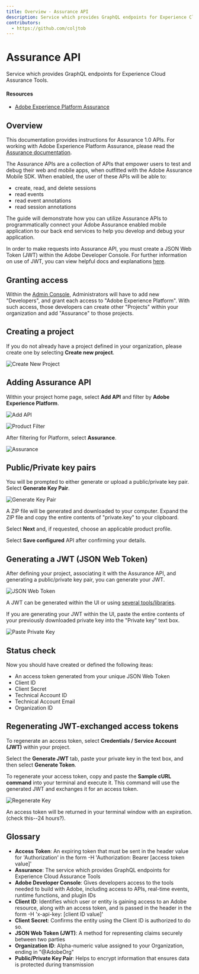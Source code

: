 ```yaml
---
title: Overview - Assurance API
description: Service which provides GraphQL endpoints for Experience Cloud Assurance Tools.
contributors:
  - https://github.com/coljtob 
---
```


<Hero slots="heading, text"/>

# Assurance API

Service which provides GraphQL endpoints for Experience Cloud Assurance Tools.

<Resources slots="heading, links"/>

#### Resources

- [Adobe Experience Platform Assurance](https://developer.adobe.com/client-sdks/documentation/platform-assurance/)

## Overview

This documentation provides instructions for Assurance 1.0 APIs. For working with Adobe Experience Platform Assurance, please read the [Assurance documentation](https://developer.adobe.com/client-sdks/documentation/platform-assurance/).

The Assurance APIs are a collection of APIs that empower users to test and debug their web and mobile apps, when outfitted with the Adobe Assurance Mobile SDK. When enabled, the user of these APIs will be able to:

- create, read, and delete sessions
- read events
- read event annotations
- read session annotations

The guide will demonstrate how you can utilize Assurance APIs to programmatically connect your Adobe Assurance enabled mobile application to our back end services to help you develop and debug your application.

In order to make requests into Assurance API, you must create a JSON Web Token (JWT) within the Adobe Developer Console. For further information on use of JWT, you can view helpful docs and explanations [here](https://jwt.io/).

## Granting access

Within the [Admin Console](https://adminconsole.adobe.com/), Administrators will have to add new "Developers", and grant each access to "Adobe Experience Platform". With such access, those developers can create other "Projects" within your organization and add "Assurance" to those projects.

## Creating a project

If you do not already have a project defined in your organization, please create one by selecting **Create new project**.

![Create New Project](images/create_project.png)

## Adding Assurance API

Within your project home page, select **Add API** and filter by **Adobe Experience Platform**.

![Add API](images/add_api.png)

![Product Filter](images/product_filter.png)

After filtering for Platform, select **Assurance**.

![Assurance](images/assurance_api_plugin.png)

## Public/Private key pairs

You will be prompted to either generate or upload a public/private key pair. Select **Generate Key Pair**.

![Generate Key Pair](images/generate_keypair.png)

A ZIP file will be generated and downloaded to your computer. Expand the ZIP file and copy the entire contents of "private.key" to your clipboard.

<!-- Do we have images of this? -->

Select **Next** and, if requested, choose an applicable product profile.

<!-- Do we have an image of this? --->

Select **Save configured** API after confirming your details.

<!-- Do we have an image of this? --->

## Generating a JWT (JSON Web Token)

After defining your project, associating it with the Assurance API, and generating a public/private key pair, you can generate your JWT.

![JSON Web Token](images/jwt_account.png)

A JWT can be generated within the UI or using [several tools/libraries](https://jwt.io/libraries).

If you are generating your JWT within the UI, paste the entire contents of your previously downloaded private key into the "Private key" text box.

![Paste Private Key](images/paste_key.png)

## Status check

Now you should have created or defined the following iteas:

- An access token generated from your unique JSON Web Token
- Client ID
- Client Secret
- Technical Account ID
- Technical Account Email
- Organization ID

## Regenerating JWT-exchanged access tokens

To regenerate an access token, select **Credentials / Service Account (JWT)** within your project.

Select the **Generate JWT** tab, paste your private key in the text box, and then select **Generate Token**.

To regenerate your access token, copy and paste the **Sample cURL command** into your terminal and execute it. This command will use the generated JWT and exchanges it for an access token.

![Regenerate Key](images/regenerate.png)

An access token will be returned in your terminal window with an expiration. (check this--24 hours?).

## Glossary

- **Access Token**: An expiring token that must be sent in the header value for 'Authorization' in the form -H 'Authorization: Bearer [access token value]'
- **Assurance**: The service which provides GraphQL endpoints for Experience Cloud Assurance Tools
- **Adobe Developer Console**: Gives developers access to the tools needed to build with Adobe, including access to APIs, real-time events, runtime functions, and plugin IDs
- **Client ID**: Identifies which user or entity is gaining access to an Adobe resource, along with an access token, and is passed in the header in the form -H 'x-api-key: [client ID value]'
- **Client Secret**: Confirms the entity using the Client ID is authorized to do so.
- **JSON Web Token (JWT)**: A method for representing claims securely between two parties
- **Organization ID**: Alpha-numeric value assigned to your Organization, ending in "@AdobeOrg"
- **Public/Private Key Pair**: Helps to encrypt information that ensures data is protected during transmission